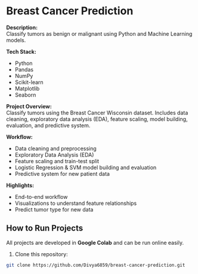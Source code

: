 # Breast Cancer Prediction

**Description:**  
Classify tumors as benign or malignant using Python and Machine Learning models.

**Tech Stack:**  
- Python  
- Pandas  
- NumPy  
- Scikit-learn  
- Matplotlib  
- Seaborn

**Project Overview:**  
Classify tumors using the Breast Cancer Wisconsin dataset. Includes data cleaning, exploratory data analysis (EDA), feature scaling, model building, evaluation, and predictive system.

**Workflow:**  
- Data cleaning and preprocessing  
- Exploratory Data Analysis (EDA)  
- Feature scaling and train-test split  
- Logistic Regression & SVM model building and evaluation  
- Predictive system for new patient data  

**Highlights:**  
- End-to-end workflow  
- Visualizations to understand feature relationships  
- Predict tumor type for new data  

## How to Run Projects

All projects are developed in **Google Colab** and can be run online easily.

1. Clone this repository:  
```bash
git clone https://github.com/Divya6859/breast-cancer-prediction.git
```
